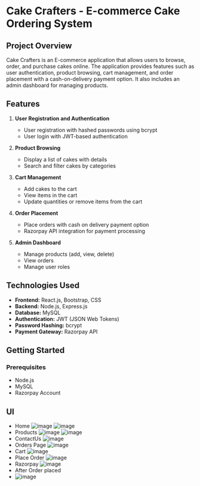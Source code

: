 # Cake Crafters - E-commerce Cake Ordering System

## Project Overview

Cake Crafters is an E-commerce application that allows users to browse, order, and purchase cakes online. The application provides features such as user authentication, product browsing, cart management, and order placement with a cash-on-delivery payment option. It also includes an admin dashboard for managing products.

## Features

1. **User Registration and Authentication**
   - User registration with hashed passwords using bcrypt
   - User login with JWT-based authentication

2. **Product Browsing**
   - Display a list of cakes with details
   - Search and filter cakes by categories

3. **Cart Management**
   - Add cakes to the cart
   - View items in the cart
   - Update quantities or remove items from the cart

4. **Order Placement**
   - Place orders with cash on delivery payment option
   - Razorpay API integration for payment processing

5. **Admin Dashboard**
   - Manage products (add, view, delete)
   - View orders
   - Manage user roles

## Technologies Used

- **Frontend:** React.js, Bootstrap, CSS
- **Backend:** Node.js, Express.js
- **Database:** MySQL
- **Authentication:** JWT (JSON Web Tokens)
- **Password Hashing:** bcrypt
- **Payment Gateway:** Razorpay API

## Getting Started

### Prerequisites

- Node.js
- MySQL
- Razorpay Account

## UI
- Home
  ![image](https://github.com/user-attachments/assets/3796cee1-59ea-467d-8917-e4e22ca347f8)
  ![image](https://github.com/user-attachments/assets/f781271f-e77c-477a-9e27-ac0e25545397)
- Products
  ![image](https://github.com/user-attachments/assets/782ec605-b234-4d47-b680-5a298e57f043)
  ![image](https://github.com/user-attachments/assets/431c262a-20cb-4b4e-b541-3fa30955da01)
- ContactUs
  ![image](https://github.com/user-attachments/assets/f00aeb48-0d80-4a50-b36a-b82f9bf860ec)
- Orders Page
  ![image](https://github.com/user-attachments/assets/caad4e38-8f18-4555-8b6d-34cc75ba05e9)
- Cart
  ![image](https://github.com/user-attachments/assets/f05401cb-c85a-4614-b27f-29dd73cbefc5)
- Place Order
  ![image](https://github.com/user-attachments/assets/06658b41-be7b-4fa5-bf7d-311bb93852e5)
- Razorpay
  ![image](https://github.com/user-attachments/assets/5a316c42-f53f-4b75-b46d-5fee5fd4fc89)
- After Order placed
- ![image](https://github.com/user-attachments/assets/5a735fb2-7500-4224-a9fb-94eb65aafecb)





